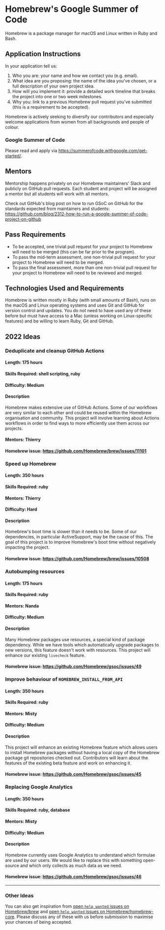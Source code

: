 # Homebrew's Google Summer of Code
Homebrew is a package manager for macOS and Linux written in Ruby and Bash.

## Application Instructions

In your application tell us:

1. Who you are: your name and how we contact you (e.g. email).
2. What idea are you proposing: the name of the idea you've chosen, or a full description of your own project idea.
3. How will you implement it: provide a detailed work timeline that breaks the project into one or two week milestones.
4. Why you: link to a previous Homebrew pull request you've submitted (this is a requirement to be accepted).

Homebrew is actively seeking to diversify our contributors and especially welcome applications from women from all backgrounds and people of colour.

### Google Summer of Code
Please read and apply via https://summerofcode.withgoogle.com/get-started/.

## Mentors
Mentorship happens privately on our Homebrew maintainers' Slack and publicly on GitHub pull requests. Each student and project will be assigned a mentor but all students will work with all mentors.

Check out GitHub's blog post on how to run GSoC on GitHub for the standards expected from maintainers and students:
https://github.com/blog/2312-how-to-run-a-google-summer-of-code-project-on-github

## Pass Requirements

- To be accepted, one trivial pull request for your project to Homebrew will need to be merged (this can be far prior to the program).
- To pass the mid-term assessment, one non-trivial pull request for your project to Homebrew will need to be merged.
- To pass the final assessment, more than one non-trivial pull request for your project to Homebrew will need to be reviewed and merged.

## Technologies Used and Requirements

Homebrew is written mostly in Ruby (with small amounts of Bash), runs on the macOS and Linux operating systems and uses Git and GitHub for version control and updates. You do not need to have used any of these before but must have access to a Mac (unless working on Linux-specific features) and be willing to learn Ruby, Git and GitHub.

## 2022 Ideas

### Deduplicate and cleanup GitHub Actions
#### Length: 175 hours
#### Skills Required: shell scripting, ruby
#### Difficulty: Medium
#### Description
Homebrew makes extensive use of GitHub Actions. Some of our workflows are very similar to each other and could be reused within the Homebrew organisation and community. This project will involve learning about Actions workflows in order to find ways to more efficiently use them across our projects.
#### Mentors: Thierry
#### Homebrew issue: https://github.com/Homebrew/brew/issues/11101

### Speed up Homebrew
#### Length: 350 hours
#### Skills Required: ruby
#### Mentors: Thierry
#### Difficulty: Hard
#### Description
Homebrew's boot time is slower than it needs to be. Some of our dependencies, in particular ActiveSupport, may be the cause of this. The goal of this project is to improve Homebrew's boot time without negatively impacting the project.
#### Homebrew issue: https://github.com/Homebrew/brew/issues/10508

### Autobumping resources
#### Length: 175 hours
#### Skills Required: ruby
#### Mentors: Nanda
#### Difficulty: Medium
#### Description
Many Homebrew packages use resources, a special kind of package dependency. While we have tools which automatically upgrade packages to new versions, this feature doesn't work with resources. This project will enhance our existing `livecheck` feature.
#### Homebrew issue: https://github.com/Homebrew/gsoc/issues/49

### Improve behaviour of `HOMEBREW_INSTALL_FROM_API`
#### Length: 350 hours
#### Skills Required: ruby
#### Mentors: Misty
#### Difficulty: Medium
#### Description
This project will enhance an existing Homebrew feature which allows users to install Homebrew packages without having a local copy of the Homebrew package git repositories checked out. Contributors will learn about the features of the existing beta feature and work on enhancing it.
#### Homebrew issue: https://github.com/Homebrew/gsoc/issues/45

### Replacing Google Analytics
#### Length: 350 hours
#### Skills Required: ruby, database
#### Mentors: Misty
#### Difficulty: Medium
#### Description
Homebrew currently uses Google Analytics to understand which formulae are used by our users. We would like to replace this with something open-source and which only collects as much data as we need.
#### Homebrew issue: https://github.com/Homebrew/gsoc/issues/46

----

### Other Ideas
You can also get inspiration from [open `help wanted` issues on Homebrew/brew](https://github.com/homebrew/brew/issues?q=is%3Aopen+is%3Aissue+label%3A%22help+wanted%22) and [open `help wanted` issues on Homebrew/homebrew-core](https://github.com/homebrew/homebrew-core/issues?q=is%3Aopen+is%3Aissue+label%3A%22help+wanted%22). Please discuss any of these with us before submission to maximise your chances of being accepted.
